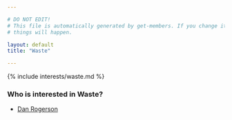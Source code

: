 ```yaml
---

# DO NOT EDIT!
# This file is automatically generated by get-members. If you change it, bad
# things will happen.

layout: default
title: "Waste"

---
```


{% include interests/waste.md %}

### Who is interested in Waste?


* [Dan Rogerson](members/dan-rogerson.html)
